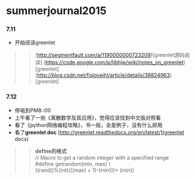 # summerjournal2015
### 7.11 
* 开始阅读greenlet

>> (http://segmentfault.com/a/1190000000723209)[greenlet源码阅读]
>> (https://code.google.com/p/libhjw/wiki/notes_on_greenlet)[greenlet]
>> (http://blog.csdn.net/fjslovejhl/article/details/38824963)[greenlet]

### 7.12
* 停电到PM8::00
* 上午看了一些《离散数学及其应用》，觉得应该找到中文版对照看
* 看了《python网络编程攻略》，书一般，全是例子，没有什么卵用
* 看了**greenlet doc** [http://greenlet.readthedocs.org/en/latest/](greenlet docs)

>>  **define的格式**<br>
>>  // Macro to get a random integer with a specified range <br>
>>  #define getrandom(min, max) \ <br>
>>  ((rand()%(int)(((max) + 1)-(min)))+ (min))
